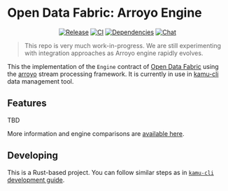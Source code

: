 # Open Data Fabric: Arroyo Engine

<div align="center">

[![Release](https://img.shields.io/github/v/release/kamu-data/kamu-engine-arroyo?include_prereleases&logo=rust&logoColor=orange&style=for-the-badge)](https://github.com/kamu-data/kamu-engine-arroyo/releases/latest)
[![CI](https://img.shields.io/github/actions/workflow/status/kamu-data/kamu-engine-arroyo/build.yaml?logo=githubactions&label=CI&logoColor=white&style=for-the-badge&branch=master)](https://github.com/kamu-data/kamu-engine-arroyo/actions)
[![Dependencies](https://deps.rs/repo/github/kamu-data/kamu-engine-arroyo/status.svg?&style=for-the-badge)](https://deps.rs/repo/github/kamu-data/kamu-engine-arroyo)
[![Chat](https://shields.io/discord/898726370199359498?style=for-the-badge&logo=discord&label=Discord)](https://discord.gg/nU6TXRQNXC)

</div>

> This repo is very much work-in-progress. We are still experimenting with integration approaches as Arroyo engine rapidly evolves.

This the implementation of the `Engine` contract of [Open Data Fabric](http://opendatafabric.org/) using the [arroyo](https://github.com/ArroyoSystems/arroyo) stream processing framework. It is currently in use in [kamu-cli](https://github.com/kamu-data/kamu-cli) data management tool.


## Features
TBD

More information and engine comparisons are [available here](https://docs.kamu.dev/cli/supported-engines/).


## Developing
This is a Rust-based project. You can follow similar steps as in [`kamu-cli` development guide](https://github.com/kamu-data/kamu-cli/blob/master/DEVELOPER.md).
